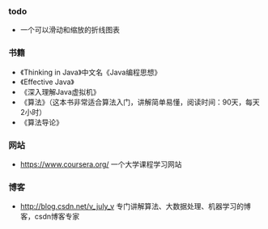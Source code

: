 ### todo
* 一个可以滑动和缩放的折线图表


### 书籍
* 《Thinking in Java》中文名《Java编程思想》
* 《Effective Java》
* 《深入理解Java虚拟机》
* 《算法》（这本书非常适合算法入门，讲解简单易懂，阅读时间：90天，每天2小时）
* 《算法导论》


### 网站
* https://www.coursera.org/ 一个大学课程学习网站


### 博客
* http://blog.csdn.net/v_july_v 
  专门讲解算法、大数据处理、机器学习的博客，csdn博客专家